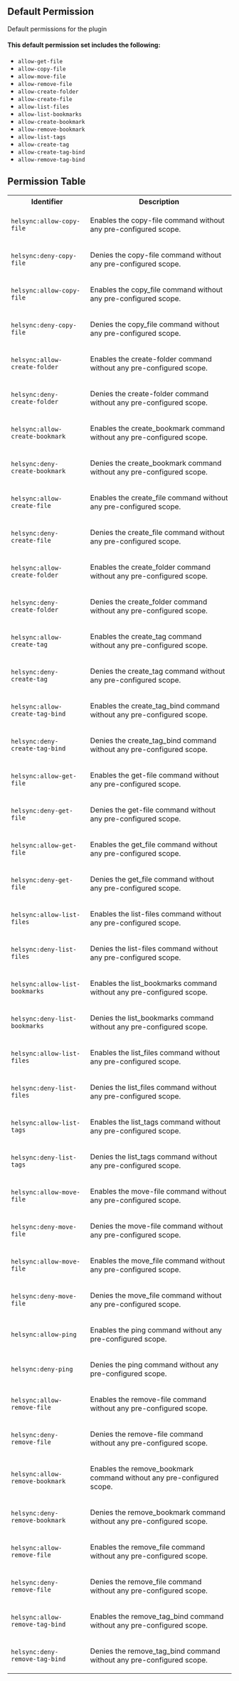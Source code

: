 ## Default Permission

Default permissions for the plugin

#### This default permission set includes the following:

- `allow-get-file`
- `allow-copy-file`
- `allow-move-file`
- `allow-remove-file`
- `allow-create-folder`
- `allow-create-file`
- `allow-list-files`
- `allow-list-bookmarks`
- `allow-create-bookmark`
- `allow-remove-bookmark`
- `allow-list-tags`
- `allow-create-tag`
- `allow-create-tag-bind`
- `allow-remove-tag-bind`

## Permission Table

<table>
<tr>
<th>Identifier</th>
<th>Description</th>
</tr>


<tr>
<td>

`helsync:allow-copy-file`

</td>
<td>

Enables the copy-file command without any pre-configured scope.

</td>
</tr>

<tr>
<td>

`helsync:deny-copy-file`

</td>
<td>

Denies the copy-file command without any pre-configured scope.

</td>
</tr>

<tr>
<td>

`helsync:allow-copy-file`

</td>
<td>

Enables the copy_file command without any pre-configured scope.

</td>
</tr>

<tr>
<td>

`helsync:deny-copy-file`

</td>
<td>

Denies the copy_file command without any pre-configured scope.

</td>
</tr>

<tr>
<td>

`helsync:allow-create-folder`

</td>
<td>

Enables the create-folder command without any pre-configured scope.

</td>
</tr>

<tr>
<td>

`helsync:deny-create-folder`

</td>
<td>

Denies the create-folder command without any pre-configured scope.

</td>
</tr>

<tr>
<td>

`helsync:allow-create-bookmark`

</td>
<td>

Enables the create_bookmark command without any pre-configured scope.

</td>
</tr>

<tr>
<td>

`helsync:deny-create-bookmark`

</td>
<td>

Denies the create_bookmark command without any pre-configured scope.

</td>
</tr>

<tr>
<td>

`helsync:allow-create-file`

</td>
<td>

Enables the create_file command without any pre-configured scope.

</td>
</tr>

<tr>
<td>

`helsync:deny-create-file`

</td>
<td>

Denies the create_file command without any pre-configured scope.

</td>
</tr>

<tr>
<td>

`helsync:allow-create-folder`

</td>
<td>

Enables the create_folder command without any pre-configured scope.

</td>
</tr>

<tr>
<td>

`helsync:deny-create-folder`

</td>
<td>

Denies the create_folder command without any pre-configured scope.

</td>
</tr>

<tr>
<td>

`helsync:allow-create-tag`

</td>
<td>

Enables the create_tag command without any pre-configured scope.

</td>
</tr>

<tr>
<td>

`helsync:deny-create-tag`

</td>
<td>

Denies the create_tag command without any pre-configured scope.

</td>
</tr>

<tr>
<td>

`helsync:allow-create-tag-bind`

</td>
<td>

Enables the create_tag_bind command without any pre-configured scope.

</td>
</tr>

<tr>
<td>

`helsync:deny-create-tag-bind`

</td>
<td>

Denies the create_tag_bind command without any pre-configured scope.

</td>
</tr>

<tr>
<td>

`helsync:allow-get-file`

</td>
<td>

Enables the get-file command without any pre-configured scope.

</td>
</tr>

<tr>
<td>

`helsync:deny-get-file`

</td>
<td>

Denies the get-file command without any pre-configured scope.

</td>
</tr>

<tr>
<td>

`helsync:allow-get-file`

</td>
<td>

Enables the get_file command without any pre-configured scope.

</td>
</tr>

<tr>
<td>

`helsync:deny-get-file`

</td>
<td>

Denies the get_file command without any pre-configured scope.

</td>
</tr>

<tr>
<td>

`helsync:allow-list-files`

</td>
<td>

Enables the list-files command without any pre-configured scope.

</td>
</tr>

<tr>
<td>

`helsync:deny-list-files`

</td>
<td>

Denies the list-files command without any pre-configured scope.

</td>
</tr>

<tr>
<td>

`helsync:allow-list-bookmarks`

</td>
<td>

Enables the list_bookmarks command without any pre-configured scope.

</td>
</tr>

<tr>
<td>

`helsync:deny-list-bookmarks`

</td>
<td>

Denies the list_bookmarks command without any pre-configured scope.

</td>
</tr>

<tr>
<td>

`helsync:allow-list-files`

</td>
<td>

Enables the list_files command without any pre-configured scope.

</td>
</tr>

<tr>
<td>

`helsync:deny-list-files`

</td>
<td>

Denies the list_files command without any pre-configured scope.

</td>
</tr>

<tr>
<td>

`helsync:allow-list-tags`

</td>
<td>

Enables the list_tags command without any pre-configured scope.

</td>
</tr>

<tr>
<td>

`helsync:deny-list-tags`

</td>
<td>

Denies the list_tags command without any pre-configured scope.

</td>
</tr>

<tr>
<td>

`helsync:allow-move-file`

</td>
<td>

Enables the move-file command without any pre-configured scope.

</td>
</tr>

<tr>
<td>

`helsync:deny-move-file`

</td>
<td>

Denies the move-file command without any pre-configured scope.

</td>
</tr>

<tr>
<td>

`helsync:allow-move-file`

</td>
<td>

Enables the move_file command without any pre-configured scope.

</td>
</tr>

<tr>
<td>

`helsync:deny-move-file`

</td>
<td>

Denies the move_file command without any pre-configured scope.

</td>
</tr>

<tr>
<td>

`helsync:allow-ping`

</td>
<td>

Enables the ping command without any pre-configured scope.

</td>
</tr>

<tr>
<td>

`helsync:deny-ping`

</td>
<td>

Denies the ping command without any pre-configured scope.

</td>
</tr>

<tr>
<td>

`helsync:allow-remove-file`

</td>
<td>

Enables the remove-file command without any pre-configured scope.

</td>
</tr>

<tr>
<td>

`helsync:deny-remove-file`

</td>
<td>

Denies the remove-file command without any pre-configured scope.

</td>
</tr>

<tr>
<td>

`helsync:allow-remove-bookmark`

</td>
<td>

Enables the remove_bookmark command without any pre-configured scope.

</td>
</tr>

<tr>
<td>

`helsync:deny-remove-bookmark`

</td>
<td>

Denies the remove_bookmark command without any pre-configured scope.

</td>
</tr>

<tr>
<td>

`helsync:allow-remove-file`

</td>
<td>

Enables the remove_file command without any pre-configured scope.

</td>
</tr>

<tr>
<td>

`helsync:deny-remove-file`

</td>
<td>

Denies the remove_file command without any pre-configured scope.

</td>
</tr>

<tr>
<td>

`helsync:allow-remove-tag-bind`

</td>
<td>

Enables the remove_tag_bind command without any pre-configured scope.

</td>
</tr>

<tr>
<td>

`helsync:deny-remove-tag-bind`

</td>
<td>

Denies the remove_tag_bind command without any pre-configured scope.

</td>
</tr>
</table>
